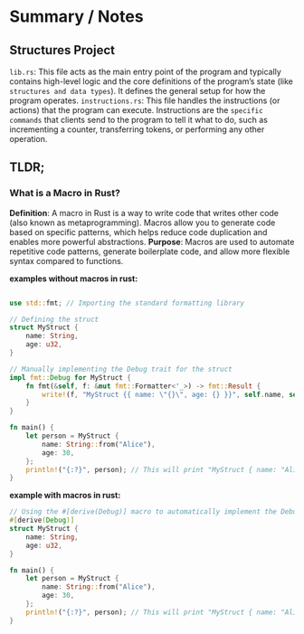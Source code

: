 # Summary / Notes

## Structures Project
`lib.rs`: This file acts as the main entry point of the program and typically contains high-level logic and the core definitions of the program’s state (like `structures and data types`). It defines the general setup for how the program operates.
`instructions.rs`: This file handles the instructions (or actions) that the program can execute. Instructions are the `specific commands` that clients send to the program to tell it what to do, such as incrementing a counter, transferring tokens, or performing any other operation.


## TLDR;
### What is a Macro in Rust?
**Definition**: A macro in Rust is a way to write code that writes other code (also known as metaprogramming). Macros allow you to generate code based on specific patterns, which helps reduce code duplication and enables more powerful abstractions.
**Purpose**: Macros are used to automate repetitive code patterns, generate boilerplate code, and allow more flexible syntax compared to functions.

**examples without macros in rust:**

```rust

use std::fmt; // Importing the standard formatting library

// Defining the struct
struct MyStruct {
    name: String,
    age: u32,
}

// Manually implementing the Debug trait for the struct
impl fmt::Debug for MyStruct {
    fn fmt(&self, f: &mut fmt::Formatter<'_>) -> fmt::Result {
        write!(f, "MyStruct {{ name: \"{}\", age: {} }}", self.name, self.age)
    }
}

fn main() {
    let person = MyStruct {
        name: String::from("Alice"),
        age: 30,
    };
    println!("{:?}", person); // This will print "MyStruct { name: "Alice", age: 30 }"
}
```

**example with macros in rust:**

```rust
// Using the #[derive(Debug)] macro to automatically implement the Debug trait
#[derive(Debug)]
struct MyStruct {
    name: String,
    age: u32,
}

fn main() {
    let person = MyStruct {
        name: String::from("Alice"),
        age: 30,
    };
    println!("{:?}", person); // This will print "MyStruct { name: "Alice", age: 30 }"
}

```

